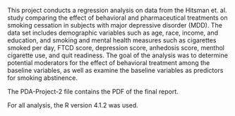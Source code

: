 This project conducts a regression analysis on data from the Hitsman et. al. study comparing the effect of behavioral and pharmaceutical treatments on smoking cessation in subjects with major depressive disorder (MDD). The data set includes demographic variables such as age, race, income, and education, and smoking and mental health measures such as cigarettes smoked per day, FTCD score, depression score, anhedosis score, menthol cigarette use, and quit readiness. The goal of the analysis was to determine potential moderators for the effect of behavioral treatment among the baseline variables, as well as examine the baseline variables as predictors for smoking abstinence. 


The PDA-Project-2 file contains the PDF of the final report.

For all analysis, the R version 4.1.2 was used.
